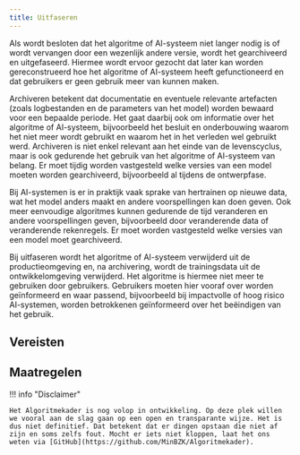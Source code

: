 ```yaml
---
title: Uitfaseren
---
```


Als wordt besloten dat het algoritme of AI-systeem niet langer nodig is of wordt vervangen door een wezenlijk andere versie, wordt het gearchiveerd en uitgefaseerd.
Hiermee wordt ervoor gezocht dat later kan worden gereconstrueerd hoe het algoritme of AI-systeem heeft gefunctioneerd en dat gebruikers er geen gebruik meer van kunnen maken.

Archiveren betekent dat documentatie en eventuele relevante artefacten (zoals logbestanden en de parameters van het model) worden bewaard voor een bepaalde periode.
Het gaat daarbij ook om informatie over het algoritme of AI-systeem, bijvoorbeeld het besluit en onderbouwing waarom het niet meer wordt gebruikt en waarom het in het verleden wel gebruikt werd.
Archiveren is niet enkel relevant aan het einde van de levenscyclus, maar is ook gedurende het gebruik van het algoritme of AI-systeem van belang.
Er moet tijdig worden vastgesteld welke versies van een model moeten worden gearchiveerd, bijvoorbeeld al tijdens de ontwerpfase.

Bij AI-systemen is er in praktijk vaak sprake van hertrainen op nieuwe data, wat het model anders maakt en andere voorspellingen kan doen geven.
Ook meer eenvoudige algoritmes kunnen gedurende de tijd veranderen en andere voorspellingen geven, bijvoorbeeld door veranderende data of veranderende rekenregels.
Er moet worden vastgesteld welke versies van een model moet gearchiveerd.

Bij uitfaseren wordt het algoritme of AI-systeem verwijderd uit de productieomgeving en, na archivering, wordt de trainingsdata uit de ontwikkelomgeving verwijderd.
Het algoritme is hiermee niet meer te gebruiken door gebruikers.
Gebruikers moeten hier vooraf over worden geïnformeerd en waar passend, bijvoorbeeld bij impactvolle of hoog risico AI-systemen, worden betrokkenen geïnformeerd over het beëindigen van het gebruik.

## Vereisten

<!-- list_vereisten levenscyclus/uitfaseren -->

## Maatregelen

<!-- list_maatregelen levenscyclus/uitfaseren -->

!!! info "Disclaimer"

    Het Algoritmekader is nog volop in ontwikkeling. Op deze plek willen we vooral aan de slag gaan op een open en transparante wijze. Het is dus niet definitief. Dat betekent dat er dingen opstaan die niet af zijn en soms zelfs fout. Mocht er iets niet kloppen, laat het ons weten via [GitHub](https://github.com/MinBZK/Algoritmekader).
